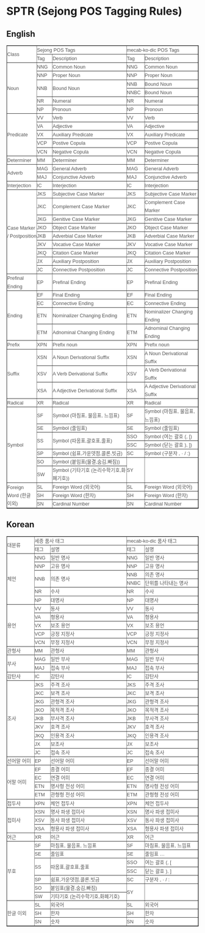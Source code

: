 # SPTR (Sejong POS Tagging Rules)

## English

<table border="1" cellpadding="0" cellspacing="0" style="background-color: white; border-collapse: collapse; color: rgb(85, 85, 85); font-family: Helvetica, Verdana, 나눔고딕, NanumGothic, &quot;맑은 고딕&quot;, &quot;Malgun Gothic&quot;, Gothic, 고딕, AppleGothic, sans-serif; font-size: 12.8px; line-height: 21.12px; margin: 0px; padding: 0px;"><tr height="17" style="height: 12.75pt; margin: 0px; padding: 0px;"><td class="xl67" height="34" rowspan="2" width="78" style="height: 25.5pt; margin: 0px; padding: 0px; width: 59pt;">Class</td><td class="xl67" colspan="2" width="263" style="border-left-style: none; margin: 0px; padding: 0px; width: 198pt;">Sejong POS Tags</td><td class="xl67" colspan="2" width="202" style="border-left-style: none; margin: 0px; padding: 0px; width: 152pt;">mecab-ko-dic POS Tags</td></tr><tr height="17" style="height: 12.75pt; margin: 0px; padding: 0px;"><td class="xl67" height="17" width="42" style="border-left-style: none; border-top-style: none; margin: 0px; padding: 0px; width: 32pt;">Tag</td><td class="xl67" width="221" style="border-left-style: none; border-top-style: none; margin: 0px; padding: 0px; width: 166pt;">Description</td><td class="xl67" width="48" style="border-left-style: none; border-top-style: none; margin: 0px; padding: 0px; width: 36pt;">Tag</td><td class="xl67" width="154" style="border-left-style: none; border-top-style: none; margin: 0px; padding: 0px; width: 116pt;">Description</td></tr><tr height="17" style="height: 12.75pt; margin: 0px; padding: 0px;"><td class="xl67" height="102" rowspan="6" width="78" style="border-top-style: none; margin: 0px; padding: 0px; width: 59pt;">Noun</td><td class="xl71" width="42" style="border-left-style: none; border-top-style: none; margin: 0px; padding: 0px; width: 32pt;">NNG</td><td class="xl65" width="221" style="border-left-style: none; border-top-style: none; margin: 0px; padding: 0px; width: 166pt;">Common Noun</td><td class="xl71" width="48" style="border-left-style: none; border-top-style: none; margin: 0px; padding: 0px; width: 36pt;">NNG</td><td class="xl65" width="154" style="border-left-style: none; border-top-style: none; margin: 0px; padding: 0px; width: 116pt;">Common Noun</td></tr><tr height="17" style="height: 12.75pt; margin: 0px; padding: 0px;"><td class="xl71" height="17" width="42" style="border-left-style: none; border-top-style: none; margin: 0px; padding: 0px; width: 32pt;">NNP</td><td class="xl65" width="221" style="border-left-style: none; border-top-style: none; margin: 0px; padding: 0px; width: 166pt;">Proper Noun</td><td class="xl71" width="48" style="border-left-style: none; border-top-style: none; margin: 0px; padding: 0px; width: 36pt;">NNP</td><td class="xl65" width="154" style="border-left-style: none; border-top-style: none; margin: 0px; padding: 0px; width: 116pt;">Proper Noun</td></tr><tr height="17" style="height: 12.75pt; margin: 0px; padding: 0px;"><td class="xl71" height="34" rowspan="2" width="42" style="border-top-style: none; margin: 0px; padding: 0px; width: 32pt;">NNB</td><td class="xl65" rowspan="2" width="221" style="border-top-style: none; margin: 0px; padding: 0px; width: 166pt;"><span style="" _foo="font6" _foo="margin: 0px; padding: 0px;">Bound</span><span style="" _foo="font0" _foo="margin: 0px; padding: 0px;">&nbsp;</span><span style="" _foo="font6" _foo="margin: 0px; padding: 0px;">Noun</span></td><td class="xl71" width="48" style="border-left-style: none; border-top-style: none; margin: 0px; padding: 0px; width: 36pt;">NNB</td><td class="xl65" width="154" style="border-left-style: none; border-top-style: none; margin: 0px; padding: 0px; width: 116pt;">Bound Noun</td></tr><tr height="17" style="height: 12.75pt; margin: 0px; padding: 0px;"><td class="xl71" height="17" width="48" style="border-left-style: none; border-top-style: none; margin: 0px; padding: 0px; width: 36pt;">NNBC</td><td class="xl65" width="154" style="border-left-style: none; border-top-style: none; margin: 0px; padding: 0px; width: 116pt;">Bound Noun</td></tr><tr height="17" style="height: 12.75pt; margin: 0px; padding: 0px;"><td class="xl71" height="17" width="42" style="border-left-style: none; border-top-style: none; margin: 0px; padding: 0px; width: 32pt;">NR</td><td class="xl65" width="221" style="border-left-style: none; border-top-style: none; margin: 0px; padding: 0px; width: 166pt;">Numeral</td><td class="xl71" width="48" style="border-left-style: none; border-top-style: none; margin: 0px; padding: 0px; width: 36pt;">NR</td><td class="xl65" width="154" style="border-left-style: none; border-top-style: none; margin: 0px; padding: 0px; width: 116pt;">Numeral</td></tr><tr height="17" style="height: 12.75pt; margin: 0px; padding: 0px;"><td class="xl71" height="17" width="42" style="border-left-style: none; border-top-style: none; margin: 0px; padding: 0px; width: 32pt;">NP</td><td class="xl65" width="221" style="border-left-style: none; border-top-style: none; margin: 0px; padding: 0px; width: 166pt;">Pronoun</td><td class="xl71" width="48" style="border-left-style: none; border-top-style: none; margin: 0px; padding: 0px; width: 36pt;">NP</td><td class="xl65" width="154" style="border-left-style: none; border-top-style: none; margin: 0px; padding: 0px; width: 116pt;">Pronoun</td></tr><tr height="17" style="height: 12.75pt; margin: 0px; padding: 0px;"><td class="xl67" height="85" rowspan="5" width="78" style="border-top-style: none; margin: 0px; padding: 0px; width: 59pt;">Predicate</td><td class="xl71" width="42" style="border-left-style: none; border-top-style: none; margin: 0px; padding: 0px; width: 32pt;">VV</td><td class="xl68" width="221" style="border-left-style: none; border-top-style: none; margin: 0px; padding: 0px; width: 166pt;">Verb</td><td class="xl71" width="48" style="border-left-style: none; border-top-style: none; margin: 0px; padding: 0px; width: 36pt;">VV</td><td class="xl68" width="154" style="border-left-style: none; border-top-style: none; margin: 0px; padding: 0px; width: 116pt;">Verb</td></tr><tr height="17" style="height: 12.75pt; margin: 0px; padding: 0px;"><td class="xl71" height="17" width="42" style="border-left-style: none; border-top-style: none; margin: 0px; padding: 0px; width: 32pt;">VA</td><td class="xl68" width="221" style="border-left-style: none; border-top-style: none; margin: 0px; padding: 0px; width: 166pt;">Adjective</td><td class="xl71" width="48" style="border-left-style: none; border-top-style: none; margin: 0px; padding: 0px; width: 36pt;">VA</td><td class="xl68" width="154" style="border-left-style: none; border-top-style: none; margin: 0px; padding: 0px; width: 116pt;">Adjective</td></tr><tr height="17" style="height: 12.75pt; margin: 0px; padding: 0px;"><td class="xl71" height="17" width="42" style="border-left-style: none; border-top-style: none; margin: 0px; padding: 0px; width: 32pt;">VX</td><td class="xl68" width="221" style="border-left-style: none; border-top-style: none; margin: 0px; padding: 0px; width: 166pt;">Auxiliary Predicate</td><td class="xl71" width="48" style="border-left-style: none; border-top-style: none; margin: 0px; padding: 0px; width: 36pt;">VX</td><td class="xl68" width="154" style="border-left-style: none; border-top-style: none; margin: 0px; padding: 0px; width: 116pt;">Auxiliary Predicate</td></tr><tr height="17" style="height: 12.75pt; margin: 0px; padding: 0px;"><td class="xl71" height="17" width="42" style="border-left-style: none; border-top-style: none; margin: 0px; padding: 0px; width: 32pt;">VCP</td><td class="xl68" width="221" style="border-left-style: none; border-top-style: none; margin: 0px; padding: 0px; width: 166pt;">Postive Copula</td><td class="xl71" width="48" style="border-left-style: none; border-top-style: none; margin: 0px; padding: 0px; width: 36pt;">VCP</td><td class="xl68" width="154" style="border-left-style: none; border-top-style: none; margin: 0px; padding: 0px; width: 116pt;">Postive Copula</td></tr><tr height="17" style="height: 12.75pt; margin: 0px; padding: 0px;"><td class="xl71" height="17" width="42" style="border-left-style: none; border-top-style: none; margin: 0px; padding: 0px; width: 32pt;">VCN</td><td class="xl68" width="221" style="border-left-style: none; border-top-style: none; margin: 0px; padding: 0px; width: 166pt;">Negative Copula</td><td class="xl71" width="48" style="border-left-style: none; border-top-style: none; margin: 0px; padding: 0px; width: 36pt;">VCN</td><td class="xl68" width="154" style="border-left-style: none; border-top-style: none; margin: 0px; padding: 0px; width: 116pt;">Negative Copula</td></tr><tr height="17" style="height: 12.75pt; margin: 0px; padding: 0px;"><td class="xl67" height="17" width="78" style="border-top-style: none; margin: 0px; padding: 0px; width: 59pt;">Determiner</td><td class="xl71" width="42" style="border-left-style: none; border-top-style: none; margin: 0px; padding: 0px; width: 32pt;">MM</td><td class="xl68" width="221" style="border-left-style: none; border-top-style: none; margin: 0px; padding: 0px; width: 166pt;">Determiner</td><td class="xl71" width="48" style="border-left-style: none; border-top-style: none; margin: 0px; padding: 0px; width: 36pt;">MM</td><td class="xl68" width="154" style="border-left-style: none; border-top-style: none; margin: 0px; padding: 0px; width: 116pt;">Determiner</td></tr><tr height="17" style="height: 12.75pt; margin: 0px; padding: 0px;"><td class="xl67" height="34" rowspan="2" width="78" style="border-top-style: none; margin: 0px; padding: 0px; width: 59pt;">Adverb</td><td class="xl71" width="42" style="border-left-style: none; border-top-style: none; margin: 0px; padding: 0px; width: 32pt;">MAG</td><td class="xl68" width="221" style="border-left-style: none; border-top-style: none; margin: 0px; padding: 0px; width: 166pt;">General Adverb</td><td class="xl71" width="48" style="border-left-style: none; border-top-style: none; margin: 0px; padding: 0px; width: 36pt;">MAG</td><td class="xl68" width="154" style="border-left-style: none; border-top-style: none; margin: 0px; padding: 0px; width: 116pt;">General Adverb</td></tr><tr height="17" style="height: 12.75pt; margin: 0px; padding: 0px;"><td class="xl71" height="17" width="42" style="border-left-style: none; border-top-style: none; margin: 0px; padding: 0px; width: 32pt;">MAJ</td><td class="xl68" width="221" style="border-left-style: none; border-top-style: none; margin: 0px; padding: 0px; width: 166pt;">Conjunctive Adverb</td><td class="xl71" width="48" style="border-left-style: none; border-top-style: none; margin: 0px; padding: 0px; width: 36pt;">MAJ</td><td class="xl68" width="154" style="border-left-style: none; border-top-style: none; margin: 0px; padding: 0px; width: 116pt;">Conjunctive Adverb</td></tr><tr height="17" style="height: 12.75pt; margin: 0px; padding: 0px;"><td class="xl67" height="17" width="78" style="border-top-style: none; margin: 0px; padding: 0px; width: 59pt;">Interjection</td><td class="xl71" width="42" style="border-left-style: none; border-top-style: none; margin: 0px; padding: 0px; width: 32pt;">IC</td><td class="xl68" width="221" style="border-left-style: none; border-top-style: none; margin: 0px; padding: 0px; width: 166pt;">Interjection</td><td class="xl71" width="48" style="border-left-style: none; border-top-style: none; margin: 0px; padding: 0px; width: 36pt;">IC</td><td class="xl68" width="154" style="border-left-style: none; border-top-style: none; margin: 0px; padding: 0px; width: 116pt;">Interjection</td></tr><tr height="17" style="height: 12.75pt; margin: 0px; padding: 0px;"><td class="xl67" height="153" rowspan="9" width="78" style="border-top-style: none; margin: 0px; padding: 0px; width: 59pt;">Case Marker / Postposition</td><td class="xl71" width="42" style="border-left-style: none; border-top-style: none; margin: 0px; padding: 0px; width: 32pt;">JKS</td><td class="xl68" width="221" style="border-left-style: none; border-top-style: none; margin: 0px; padding: 0px; width: 166pt;">Subjective Case Marker</td><td class="xl71" width="48" style="border-left-style: none; border-top-style: none; margin: 0px; padding: 0px; width: 36pt;">JKS</td><td class="xl68" width="154" style="border-left-style: none; border-top-style: none; margin: 0px; padding: 0px; width: 116pt;">Subjective Case Marker</td></tr><tr height="17" style="height: 12.75pt; margin: 0px; padding: 0px;"><td class="xl71" height="17" width="42" style="border-left-style: none; border-top-style: none; margin: 0px; padding: 0px; width: 32pt;">JKC</td><td class="xl68" width="221" style="border-left-style: none; border-top-style: none; margin: 0px; padding: 0px; width: 166pt;">Complement Case Marker</td><td class="xl71" width="48" style="border-left-style: none; border-top-style: none; margin: 0px; padding: 0px; width: 36pt;">JKC</td><td class="xl68" width="154" style="border-left-style: none; border-top-style: none; margin: 0px; padding: 0px; width: 116pt;">Complement Case Marker</td></tr><tr height="17" style="height: 12.75pt; margin: 0px; padding: 0px;"><td class="xl71" height="17" width="42" style="border-left-style: none; border-top-style: none; margin: 0px; padding: 0px; width: 32pt;">JKG</td><td class="xl68" width="221" style="border-left-style: none; border-top-style: none; margin: 0px; padding: 0px; width: 166pt;">Genitive Case Marker</td><td class="xl71" width="48" style="border-left-style: none; border-top-style: none; margin: 0px; padding: 0px; width: 36pt;">JKG</td><td class="xl68" width="154" style="border-left-style: none; border-top-style: none; margin: 0px; padding: 0px; width: 116pt;">Genitive Case Marker</td></tr><tr height="17" style="height: 12.75pt; margin: 0px; padding: 0px;"><td class="xl71" height="17" width="42" style="border-left-style: none; border-top-style: none; margin: 0px; padding: 0px; width: 32pt;">JKO</td><td class="xl68" width="221" style="border-left-style: none; border-top-style: none; margin: 0px; padding: 0px; width: 166pt;">Object Case Marker</td><td class="xl71" width="48" style="border-left-style: none; border-top-style: none; margin: 0px; padding: 0px; width: 36pt;">JKO</td><td class="xl68" width="154" style="border-left-style: none; border-top-style: none; margin: 0px; padding: 0px; width: 116pt;">Object Case Marker</td></tr><tr height="17" style="height: 12.75pt; margin: 0px; padding: 0px;"><td class="xl71" height="17" width="42" style="border-left-style: none; border-top-style: none; margin: 0px; padding: 0px; width: 32pt;">JKB</td><td class="xl68" width="221" style="border-left-style: none; border-top-style: none; margin: 0px; padding: 0px; width: 166pt;">Adverbial Case Marker</td><td class="xl71" width="48" style="border-left-style: none; border-top-style: none; margin: 0px; padding: 0px; width: 36pt;">JKB</td><td class="xl68" width="154" style="border-left-style: none; border-top-style: none; margin: 0px; padding: 0px; width: 116pt;">Adverbial Case Marker</td></tr><tr height="17" style="height: 12.75pt; margin: 0px; padding: 0px;"><td class="xl71" height="17" width="42" style="border-left-style: none; border-top-style: none; margin: 0px; padding: 0px; width: 32pt;">JKV</td><td class="xl68" width="221" style="border-left-style: none; border-top-style: none; margin: 0px; padding: 0px; width: 166pt;">Vocative Case Marker</td><td class="xl71" width="48" style="border-left-style: none; border-top-style: none; margin: 0px; padding: 0px; width: 36pt;">JKV</td><td class="xl68" width="154" style="border-left-style: none; border-top-style: none; margin: 0px; padding: 0px; width: 116pt;">Vocative Case Marker</td></tr><tr height="17" style="height: 12.75pt; margin: 0px; padding: 0px;"><td class="xl71" height="17" width="42" style="border-left-style: none; border-top-style: none; margin: 0px; padding: 0px; width: 32pt;">JKQ</td><td class="xl68" width="221" style="border-left-style: none; border-top-style: none; margin: 0px; padding: 0px; width: 166pt;">Citation Case Marker</td><td class="xl71" width="48" style="border-left-style: none; border-top-style: none; margin: 0px; padding: 0px; width: 36pt;">JKQ</td><td class="xl68" width="154" style="border-left-style: none; border-top-style: none; margin: 0px; padding: 0px; width: 116pt;">Citation Case Marker</td></tr><tr height="17" style="height: 12.75pt; margin: 0px; padding: 0px;"><td class="xl71" height="17" width="42" style="border-left-style: none; border-top-style: none; margin: 0px; padding: 0px; width: 32pt;">JX</td><td class="xl68" width="221" style="border-left-style: none; border-top-style: none; margin: 0px; padding: 0px; width: 166pt;">Auxiliary Postposition</td><td class="xl71" width="48" style="border-left-style: none; border-top-style: none; margin: 0px; padding: 0px; width: 36pt;">JX</td><td class="xl68" width="154" style="border-left-style: none; border-top-style: none; margin: 0px; padding: 0px; width: 116pt;">Auxiliary Postposition</td></tr><tr height="17" style="height: 12.75pt; margin: 0px; padding: 0px;"><td class="xl71" height="17" width="42" style="border-left-style: none; border-top-style: none; margin: 0px; padding: 0px; width: 32pt;">JC</td><td class="xl68" width="221" style="border-left-style: none; border-top-style: none; margin: 0px; padding: 0px; width: 166pt;">Connective Postposition</td><td class="xl71" width="48" style="border-left-style: none; border-top-style: none; margin: 0px; padding: 0px; width: 36pt;">JC</td><td class="xl68" width="154" style="border-left-style: none; border-top-style: none; margin: 0px; padding: 0px; width: 116pt;">Connective Postposition</td></tr><tr height="17" style="height: 12.75pt; margin: 0px; padding: 0px;"><td class="xl66" height="17" width="78" style="border-top-style: none; margin: 0px; padding: 0px; width: 59pt;">Prefinal Ending</td><td class="xl71" width="42" style="border-left-style: none; border-top-style: none; margin: 0px; padding: 0px; width: 32pt;">EP</td><td class="xl68" width="221" style="border-left-style: none; border-top-style: none; margin: 0px; padding: 0px; width: 166pt;">Prefinal Ending</td><td class="xl71" width="48" style="border-left-style: none; border-top-style: none; margin: 0px; padding: 0px; width: 36pt;">EP</td><td class="xl68" width="154" style="border-left-style: none; border-top-style: none; margin: 0px; padding: 0px; width: 116pt;">Prefinal Ending</td></tr><tr height="17" style="height: 12.75pt; margin: 0px; padding: 0px;"><td class="xl69" height="68" rowspan="4" width="78" style="height: 51pt; margin: 0px; padding: 0px; width: 59pt;">Ending</td><td class="xl71" width="42" style="border-left-style: none; border-top-style: none; margin: 0px; padding: 0px; width: 32pt;">EF</td><td class="xl68" width="221" style="border-left-style: none; border-top-style: none; margin: 0px; padding: 0px; width: 166pt;">Final Ending</td><td class="xl71" width="48" style="border-left-style: none; border-top-style: none; margin: 0px; padding: 0px; width: 36pt;">EF</td><td class="xl68" width="154" style="border-left-style: none; border-top-style: none; margin: 0px; padding: 0px; width: 116pt;">Final Ending</td></tr><tr height="17" style="height: 12.75pt; margin: 0px; padding: 0px;"><td class="xl71" height="17" width="42" style="border-left-style: none; border-top-style: none; margin: 0px; padding: 0px; width: 32pt;">EC</td><td class="xl68" width="221" style="border-left-style: none; border-top-style: none; margin: 0px; padding: 0px; width: 166pt;">Connective Ending</td><td class="xl71" width="48" style="border-left-style: none; border-top-style: none; margin: 0px; padding: 0px; width: 36pt;">EC</td><td class="xl68" width="154" style="border-left-style: none; border-top-style: none; margin: 0px; padding: 0px; width: 116pt;">Connective Ending</td></tr><tr height="17" style="height: 12.75pt; margin: 0px; padding: 0px;"><td class="xl71" height="17" width="42" style="border-left-style: none; border-top-style: none; margin: 0px; padding: 0px; width: 32pt;">ETN</td><td class="xl68" width="221" style="border-left-style: none; border-top-style: none; margin: 0px; padding: 0px; width: 166pt;">Nominalizer Changing Ending</td><td class="xl71" width="48" style="border-left-style: none; border-top-style: none; margin: 0px; padding: 0px; width: 36pt;">ETN</td><td class="xl68" width="154" style="border-left-style: none; border-top-style: none; margin: 0px; padding: 0px; width: 116pt;">Nominalizer Changing Ending</td></tr><tr height="17" style="height: 12.75pt; margin: 0px; padding: 0px;"><td class="xl71" height="17" width="42" style="border-left-style: none; border-top-style: none; margin: 0px; padding: 0px; width: 32pt;">ETM</td><td class="xl68" width="221" style="border-left-style: none; border-top-style: none; margin: 0px; padding: 0px; width: 166pt;">Adnominal Changing Ending</td><td class="xl71" width="48" style="border-left-style: none; border-top-style: none; margin: 0px; padding: 0px; width: 36pt;">ETM</td><td class="xl68" width="154" style="border-left-style: none; border-top-style: none; margin: 0px; padding: 0px; width: 116pt;">Adnominal Changing Ending</td></tr><tr height="17" style="height: 12.75pt; margin: 0px; padding: 0px;"><td class="xl67" height="17" width="78" style="border-top-style: none; margin: 0px; padding: 0px; width: 59pt;">Prefix</td><td class="xl71" width="42" style="border-left-style: none; border-top-style: none; margin: 0px; padding: 0px; width: 32pt;">XPN</td><td class="xl68" width="221" style="border-left-style: none; border-top-style: none; margin: 0px; padding: 0px; width: 166pt;">Prefix noun</td><td class="xl71" width="48" style="border-left-style: none; border-top-style: none; margin: 0px; padding: 0px; width: 36pt;">XPN</td><td class="xl68" width="154" style="border-left-style: none; border-top-style: none; margin: 0px; padding: 0px; width: 116pt;">Prefix noun</td></tr><tr height="17" style="height: 12.75pt; margin: 0px; padding: 0px;"><td class="xl67" height="51" rowspan="3" width="78" style="border-top-style: none; margin: 0px; padding: 0px; width: 59pt;">Suffix</td><td class="xl71" width="42" style="border-left-style: none; border-top-style: none; margin: 0px; padding: 0px; width: 32pt;">XSN</td><td class="xl68" width="221" style="border-left-style: none; border-top-style: none; margin: 0px; padding: 0px; width: 166pt;">A Noun Derivational Suffix</td><td class="xl71" width="48" style="border-left-style: none; border-top-style: none; margin: 0px; padding: 0px; width: 36pt;">XSN</td><td class="xl68" width="154" style="border-left-style: none; border-top-style: none; margin: 0px; padding: 0px; width: 116pt;">A Noun Derivational Suffix</td></tr><tr height="17" style="height: 12.75pt; margin: 0px; padding: 0px;"><td class="xl71" height="17" width="42" style="border-left-style: none; border-top-style: none; margin: 0px; padding: 0px; width: 32pt;">XSV</td><td class="xl68" width="221" style="border-left-style: none; border-top-style: none; margin: 0px; padding: 0px; width: 166pt;">A Verb Derivational Suffix</td><td class="xl71" width="48" style="border-left-style: none; border-top-style: none; margin: 0px; padding: 0px; width: 36pt;">XSV</td><td class="xl68" width="154" style="border-left-style: none; border-top-style: none; margin: 0px; padding: 0px; width: 116pt;">A Verb Derivational Suffix</td></tr><tr height="17" style="height: 12.75pt; margin: 0px; padding: 0px;"><td class="xl71" height="17" width="42" style="border-left-style: none; border-top-style: none; margin: 0px; padding: 0px; width: 32pt;">XSA</td><td class="xl68" width="221" style="border-left-style: none; border-top-style: none; margin: 0px; padding: 0px; width: 166pt;">A Adjective Derivational Suffix</td><td class="xl71" width="48" style="border-left-style: none; border-top-style: none; margin: 0px; padding: 0px; width: 36pt;">XSA</td><td class="xl68" width="154" style="border-left-style: none; border-top-style: none; margin: 0px; padding: 0px; width: 116pt;">A Adjective Derivational Suffix</td></tr><tr height="17" style="height: 12.75pt; margin: 0px; padding: 0px;"><td class="xl67" height="17" width="78" style="border-top-style: none; margin: 0px; padding: 0px; width: 59pt;">Radical</td><td class="xl71" width="42" style="border-left-style: none; border-top-style: none; margin: 0px; padding: 0px; width: 32pt;">XR</td><td class="xl68" width="221" style="border-left-style: none; border-top-style: none; margin: 0px; padding: 0px; width: 166pt;">Radical</td><td class="xl71" width="48" style="border-left-style: none; border-top-style: none; margin: 0px; padding: 0px; width: 36pt;">XR</td><td class="xl68" width="154" style="border-left-style: none; border-top-style: none; margin: 0px; padding: 0px; width: 116pt;">Radical</td></tr><tr height="17" style="height: 12.75pt; margin: 0px; padding: 0px;"><td class="xl67" height="119" rowspan="7" width="78" style="border-top-style: none; margin: 0px; padding: 0px; width: 59pt;">Symbol</td><td class="xl71" width="42" style="border-left-style: none; border-top-style: none; margin: 0px; padding: 0px; width: 32pt;">SF</td><td class="xl65" width="221" style="border-left-style: none; border-top-style: none; margin: 0px; padding: 0px; width: 166pt;">Symbol (마침표, 물음표, 느낌표)</td><td class="xl71" width="48" style="border-left-style: none; border-top-style: none; margin: 0px; padding: 0px; width: 36pt;">SF</td><td class="xl65" width="154" style="border-left-style: none; border-top-style: none; margin: 0px; padding: 0px; width: 116pt;">Symbol (마침표, 물음표, 느낌표)</td></tr><tr height="17" style="height: 12.75pt; margin: 0px; padding: 0px;"><td class="xl71" height="17" width="42" style="border-left-style: none; border-top-style: none; margin: 0px; padding: 0px; width: 32pt;">SE</td><td class="xl68" width="221" style="border-left-style: none; border-top-style: none; margin: 0px; padding: 0px; width: 166pt;">Symbol (줄임표)</td><td class="xl71" width="48" style="border-left-style: none; border-top-style: none; margin: 0px; padding: 0px; width: 36pt;">SE</td><td class="xl68" width="154" style="border-left-style: none; border-top-style: none; margin: 0px; padding: 0px; width: 116pt;">Symbol (줄임표)</td></tr><tr height="17" style="height: 12.75pt; margin: 0px; padding: 0px;"><td class="xl71" height="34" rowspan="2" width="42" style="border-top-style: none; margin: 0px; padding: 0px; width: 32pt;">SS</td><td class="xl68" rowspan="2" width="221" style="border-top-style: none; margin: 0px; padding: 0px; width: 166pt;">Symbol (따옴표,괄호표,줄표)</td><td class="xl71" width="48" style="border-left-style: none; border-top-style: none; margin: 0px; padding: 0px; width: 36pt;">SSO</td><td class="xl68" width="154" style="border-left-style: none; border-top-style: none; margin: 0px; padding: 0px; width: 116pt;">Symbol (여는 괄호 (, [)</td></tr><tr height="17" style="height: 12.75pt; margin: 0px; padding: 0px;"><td class="xl73" height="17" width="48" style="border-left-style: none; border-top-style: none; margin: 0px; padding: 0px; width: 36pt;">SSC</td><td class="xl68" width="154" style="border-left-style: none; border-top-style: none; margin: 0px; padding: 0px; width: 116pt;">Symbol (닫는 괄호 ), ])</td></tr><tr height="17" style="height: 12.75pt; margin: 0px; padding: 0px;"><td class="xl71" height="17" width="42" style="border-left-style: none; border-top-style: none; margin: 0px; padding: 0px; width: 32pt;">SP</td><td class="xl68" width="221" style="border-left-style: none; border-top-style: none; margin: 0px; padding: 0px; width: 166pt;">Symbol (쉼표,가운뎃점,콜론,빗금)</td><td class="xl71" width="48" style="border-left-style: none; border-top-style: none; margin: 0px; padding: 0px; width: 36pt;">SC</td><td class="xl65" width="154" style="border-left-style: none; border-top-style: none; margin: 0px; padding: 0px; width: 116pt;">Symbol (구분자 , · / :)</td></tr><tr height="17" style="height: 12.75pt; margin: 0px; padding: 0px;"><td class="xl71" height="17" width="42" style="border-left-style: none; border-top-style: none; margin: 0px; padding: 0px; width: 32pt;">SO</td><td class="xl68" width="221" style="border-left-style: none; border-top-style: none; margin: 0px; padding: 0px; width: 166pt;">Symbol (붙임표(물결,숨김,빠짐))</td><td class="xl71" rowspan="2" width="48" style="border-top-style: none; margin: 0px; padding: 0px; width: 36pt;">SY</td><td class="xl65" rowspan="2" width="154" style="border-top-style: none; margin: 0px; padding: 0px; width: 116pt;">　</td></tr><tr height="17" style="height: 12.75pt; margin: 0px; padding: 0px;"><td class="xl71" height="17" width="42" style="border-left-style: none; border-top-style: none; margin: 0px; padding: 0px; width: 32pt;">SW</td><td class="xl68" width="221" style="border-left-style: none; border-top-style: none; margin: 0px; padding: 0px; width: 166pt;">Symbol (기타기호 (논리수학기호,화폐기호))</td></tr><tr height="17" style="height: 12.75pt; margin: 0px; padding: 0px;"><td class="xl67" height="51" rowspan="3" width="78" style="border-top-style: none; margin: 0px; padding: 0px; width: 59pt;">Foreign Word (한글 이외)</td><td class="xl71" width="42" style="border-left-style: none; border-top-style: none; margin: 0px; padding: 0px; width: 32pt;">SL</td><td class="xl65" width="221" style="border-left-style: none; border-top-style: none; margin: 0px; padding: 0px; width: 166pt;">Foreign Word (외국어)</td><td class="xl71" width="48" style="border-left-style: none; border-top-style: none; margin: 0px; padding: 0px; width: 36pt;">SL</td><td class="xl65" width="154" style="border-left-style: none; border-top-style: none; margin: 0px; padding: 0px; width: 116pt;">Foreign Word (외국어)</td></tr><tr height="17" style="height: 12.75pt; margin: 0px; padding: 0px;"><td class="xl71" height="17" width="42" style="border-left-style: none; border-top-style: none; margin: 0px; padding: 0px; width: 32pt;">SH</td><td class="xl65" width="221" style="border-left-style: none; border-top-style: none; margin: 0px; padding: 0px; width: 166pt;">Foreign Word (한자)</td><td class="xl71" width="48" style="border-left-style: none; border-top-style: none; margin: 0px; padding: 0px; width: 36pt;">SH</td><td class="xl65" width="154" style="border-left-style: none; border-top-style: none; margin: 0px; padding: 0px; width: 116pt;">Foreign Word (한자)</td></tr><tr height="17" style="height: 12.75pt; margin: 0px; padding: 0px;"><td class="xl71" height="17" width="42" style="border-left-style: none; border-top-style: none; margin: 0px; padding: 0px; width: 32pt;">SN</td><td class="xl65" width="221" style="border-left-style: none; border-top-style: none; margin: 0px; padding: 0px; width: 166pt;">Cardinal Number</td><td class="xl71" width="48" style="border-left-style: none; border-top-style: none; margin: 0px; padding: 0px; width: 36pt;">SN</td><td class="xl65" width="154" style="border-left-style: none; border-top-style: none; margin: 0px; padding: 0px; width: 116pt;">Cardinal Number</td></tr></table>

## Korean
<table border="1" cellpadding="0" cellspacing="0" style="background-color: white; border-collapse: collapse; color: rgb(85, 85, 85); font-family: Helvetica, Verdana, 나눔고딕, NanumGothic, &quot;맑은 고딕&quot;, &quot;Malgun Gothic&quot;, Gothic, 고딕, AppleGothic, sans-serif; font-size: 12.8px; line-height: 21.12px; margin: 0px; padding: 0px;"><tr height="17" style="height: 12.75pt; margin: 0px; padding: 0px;"><td class="xl67" height="34" rowspan="2" width="78" style="height: 25.5pt; margin: 0px; padding: 0px; width: 59pt;">대분류</td><td class="xl67" colspan="2" width="263" style="border-left-style: none; margin: 0px; padding: 0px; width: 198pt;">세종 품사 태그</td><td class="xl67" colspan="2" width="202" style="border-left-style: none; margin: 0px; padding: 0px; width: 152pt;">mecab-ko-dic 품사 태그</td></tr><tr height="17" style="height: 12.75pt; margin: 0px; padding: 0px;"><td class="xl67" height="17" width="42" style="border-left-style: none; border-top-style: none; margin: 0px; padding: 0px; width: 32pt;">태그</td><td class="xl67" width="221" style="border-left-style: none; border-top-style: none; margin: 0px; padding: 0px; width: 166pt;">설명</td><td class="xl67" width="48" style="border-left-style: none; border-top-style: none; margin: 0px; padding: 0px; width: 36pt;">태그</td><td class="xl67" width="154" style="border-left-style: none; border-top-style: none; margin: 0px; padding: 0px; width: 116pt;">설명</td></tr><tr height="17" style="height: 12.75pt; margin: 0px; padding: 0px;"><td class="xl67" height="102" rowspan="6" width="78" style="border-top-style: none; margin: 0px; padding: 0px; width: 59pt;">체언</td><td class="xl71" width="42" style="border-left-style: none; border-top-style: none; margin: 0px; padding: 0px; width: 32pt;">NNG</td><td class="xl65" width="221" style="border-left-style: none; border-top-style: none; margin: 0px; padding: 0px; width: 166pt;">일반 명사</td><td class="xl71" width="48" style="border-left-style: none; border-top-style: none; margin: 0px; padding: 0px; width: 36pt;">NNG</td><td class="xl65" width="154" style="border-left-style: none; border-top-style: none; margin: 0px; padding: 0px; width: 116pt;">일반 명사</td></tr><tr height="17" style="height: 12.75pt; margin: 0px; padding: 0px;"><td class="xl71" height="17" width="42" style="border-left-style: none; border-top-style: none; margin: 0px; padding: 0px; width: 32pt;">NNP</td><td class="xl65" width="221" style="border-left-style: none; border-top-style: none; margin: 0px; padding: 0px; width: 166pt;">고유 명사</td><td class="xl71" width="48" style="border-left-style: none; border-top-style: none; margin: 0px; padding: 0px; width: 36pt;">NNP</td><td class="xl65" width="154" style="border-left-style: none; border-top-style: none; margin: 0px; padding: 0px; width: 116pt;">고유 명사</td></tr><tr height="17" style="height: 12.75pt; margin: 0px; padding: 0px;"><td class="xl71" height="34" rowspan="2" width="42" style="border-top-style: none; margin: 0px; padding: 0px; width: 32pt;">NNB</td><td class="xl65" rowspan="2" width="221" style="border-top-style: none; margin: 0px; padding: 0px; width: 166pt;"><span style="" _foo="font6" _foo="margin: 0px; padding: 0px;">의존</span><span style="" _foo="font0" _foo="margin: 0px; padding: 0px;">&nbsp;</span><span style="" _foo="font6" _foo="margin: 0px; padding: 0px;">명사</span></td><td class="xl71" width="48" style="border-left-style: none; border-top-style: none; margin: 0px; padding: 0px; width: 36pt;">NNB</td><td class="xl65" width="154" style="border-left-style: none; border-top-style: none; margin: 0px; padding: 0px; width: 116pt;">의존 명사</td></tr><tr height="17" style="height: 12.75pt; margin: 0px; padding: 0px;"><td class="xl71" height="17" width="48" style="border-left-style: none; border-top-style: none; margin: 0px; padding: 0px; width: 36pt;">NNBC</td><td class="xl65" width="154" style="border-left-style: none; border-top-style: none; margin: 0px; padding: 0px; width: 116pt;">단위를 나타내는 명사</td></tr><tr height="17" style="height: 12.75pt; margin: 0px; padding: 0px;"><td class="xl71" height="17" width="42" style="border-left-style: none; border-top-style: none; margin: 0px; padding: 0px; width: 32pt;">NR</td><td class="xl65" width="221" style="border-left-style: none; border-top-style: none; margin: 0px; padding: 0px; width: 166pt;">수사</td><td class="xl71" width="48" style="border-left-style: none; border-top-style: none; margin: 0px; padding: 0px; width: 36pt;">NR</td><td class="xl65" width="154" style="border-left-style: none; border-top-style: none; margin: 0px; padding: 0px; width: 116pt;">수사</td></tr><tr height="17" style="height: 12.75pt; margin: 0px; padding: 0px;"><td class="xl71" height="17" width="42" style="border-left-style: none; border-top-style: none; margin: 0px; padding: 0px; width: 32pt;">NP</td><td class="xl65" width="221" style="border-left-style: none; border-top-style: none; margin: 0px; padding: 0px; width: 166pt;">대명사</td><td class="xl71" width="48" style="border-left-style: none; border-top-style: none; margin: 0px; padding: 0px; width: 36pt;">NP</td><td class="xl65" width="154" style="border-left-style: none; border-top-style: none; margin: 0px; padding: 0px; width: 116pt;">대명사</td></tr><tr height="17" style="height: 12.75pt; margin: 0px; padding: 0px;"><td class="xl67" height="85" rowspan="5" width="78" style="border-top-style: none; margin: 0px; padding: 0px; width: 59pt;">용언</td><td class="xl71" width="42" style="border-left-style: none; border-top-style: none; margin: 0px; padding: 0px; width: 32pt;">VV</td><td class="xl68" width="221" style="border-left-style: none; border-top-style: none; margin: 0px; padding: 0px; width: 166pt;">동사</td><td class="xl71" width="48" style="border-left-style: none; border-top-style: none; margin: 0px; padding: 0px; width: 36pt;">VV</td><td class="xl68" width="154" style="border-left-style: none; border-top-style: none; margin: 0px; padding: 0px; width: 116pt;">동사</td></tr><tr height="17" style="height: 12.75pt; margin: 0px; padding: 0px;"><td class="xl71" height="17" width="42" style="border-left-style: none; border-top-style: none; margin: 0px; padding: 0px; width: 32pt;">VA</td><td class="xl68" width="221" style="border-left-style: none; border-top-style: none; margin: 0px; padding: 0px; width: 166pt;">형용사</td><td class="xl71" width="48" style="border-left-style: none; border-top-style: none; margin: 0px; padding: 0px; width: 36pt;">VA</td><td class="xl68" width="154" style="border-left-style: none; border-top-style: none; margin: 0px; padding: 0px; width: 116pt;">형용사</td></tr><tr height="17" style="height: 12.75pt; margin: 0px; padding: 0px;"><td class="xl71" height="17" width="42" style="border-left-style: none; border-top-style: none; margin: 0px; padding: 0px; width: 32pt;">VX</td><td class="xl68" width="221" style="border-left-style: none; border-top-style: none; margin: 0px; padding: 0px; width: 166pt;">보조 용언</td><td class="xl71" width="48" style="border-left-style: none; border-top-style: none; margin: 0px; padding: 0px; width: 36pt;">VX</td><td class="xl68" width="154" style="border-left-style: none; border-top-style: none; margin: 0px; padding: 0px; width: 116pt;">보조 용언</td></tr><tr height="17" style="height: 12.75pt; margin: 0px; padding: 0px;"><td class="xl71" height="17" width="42" style="border-left-style: none; border-top-style: none; margin: 0px; padding: 0px; width: 32pt;">VCP</td><td class="xl68" width="221" style="border-left-style: none; border-top-style: none; margin: 0px; padding: 0px; width: 166pt;">긍정 지정사</td><td class="xl71" width="48" style="border-left-style: none; border-top-style: none; margin: 0px; padding: 0px; width: 36pt;">VCP</td><td class="xl68" width="154" style="border-left-style: none; border-top-style: none; margin: 0px; padding: 0px; width: 116pt;">긍정 지정사</td></tr><tr height="17" style="height: 12.75pt; margin: 0px; padding: 0px;"><td class="xl71" height="17" width="42" style="border-left-style: none; border-top-style: none; margin: 0px; padding: 0px; width: 32pt;">VCN</td><td class="xl68" width="221" style="border-left-style: none; border-top-style: none; margin: 0px; padding: 0px; width: 166pt;">부정 지정사</td><td class="xl71" width="48" style="border-left-style: none; border-top-style: none; margin: 0px; padding: 0px; width: 36pt;">VCN</td><td class="xl68" width="154" style="border-left-style: none; border-top-style: none; margin: 0px; padding: 0px; width: 116pt;">부정 지정사</td></tr><tr height="17" style="height: 12.75pt; margin: 0px; padding: 0px;"><td class="xl67" height="17" width="78" style="border-top-style: none; margin: 0px; padding: 0px; width: 59pt;">관형사</td><td class="xl71" width="42" style="border-left-style: none; border-top-style: none; margin: 0px; padding: 0px; width: 32pt;">MM</td><td class="xl68" width="221" style="border-left-style: none; border-top-style: none; margin: 0px; padding: 0px; width: 166pt;">관형사</td><td class="xl71" width="48" style="border-left-style: none; border-top-style: none; margin: 0px; padding: 0px; width: 36pt;">MM</td><td class="xl68" width="154" style="border-left-style: none; border-top-style: none; margin: 0px; padding: 0px; width: 116pt;">관형사</td></tr><tr height="17" style="height: 12.75pt; margin: 0px; padding: 0px;"><td class="xl67" height="34" rowspan="2" width="78" style="border-top-style: none; margin: 0px; padding: 0px; width: 59pt;">부사</td><td class="xl71" width="42" style="border-left-style: none; border-top-style: none; margin: 0px; padding: 0px; width: 32pt;">MAG</td><td class="xl68" width="221" style="border-left-style: none; border-top-style: none; margin: 0px; padding: 0px; width: 166pt;">일반 부사</td><td class="xl71" width="48" style="border-left-style: none; border-top-style: none; margin: 0px; padding: 0px; width: 36pt;">MAG</td><td class="xl68" width="154" style="border-left-style: none; border-top-style: none; margin: 0px; padding: 0px; width: 116pt;">일반 부사</td></tr><tr height="17" style="height: 12.75pt; margin: 0px; padding: 0px;"><td class="xl71" height="17" width="42" style="border-left-style: none; border-top-style: none; margin: 0px; padding: 0px; width: 32pt;">MAJ</td><td class="xl68" width="221" style="border-left-style: none; border-top-style: none; margin: 0px; padding: 0px; width: 166pt;">접속 부사</td><td class="xl71" width="48" style="border-left-style: none; border-top-style: none; margin: 0px; padding: 0px; width: 36pt;">MAJ</td><td class="xl68" width="154" style="border-left-style: none; border-top-style: none; margin: 0px; padding: 0px; width: 116pt;">접속 부사</td></tr><tr height="17" style="height: 12.75pt; margin: 0px; padding: 0px;"><td class="xl67" height="17" width="78" style="border-top-style: none; margin: 0px; padding: 0px; width: 59pt;">감탄사</td><td class="xl71" width="42" style="border-left-style: none; border-top-style: none; margin: 0px; padding: 0px; width: 32pt;">IC</td><td class="xl68" width="221" style="border-left-style: none; border-top-style: none; margin: 0px; padding: 0px; width: 166pt;">감탄사</td><td class="xl71" width="48" style="border-left-style: none; border-top-style: none; margin: 0px; padding: 0px; width: 36pt;">IC</td><td class="xl68" width="154" style="border-left-style: none; border-top-style: none; margin: 0px; padding: 0px; width: 116pt;">감탄사</td></tr><tr height="17" style="height: 12.75pt; margin: 0px; padding: 0px;"><td class="xl67" height="153" rowspan="9" width="78" style="border-top-style: none; margin: 0px; padding: 0px; width: 59pt;">조사</td><td class="xl71" width="42" style="border-left-style: none; border-top-style: none; margin: 0px; padding: 0px; width: 32pt;">JKS</td><td class="xl68" width="221" style="border-left-style: none; border-top-style: none; margin: 0px; padding: 0px; width: 166pt;">주격 조사</td><td class="xl71" width="48" style="border-left-style: none; border-top-style: none; margin: 0px; padding: 0px; width: 36pt;">JKS</td><td class="xl68" width="154" style="border-left-style: none; border-top-style: none; margin: 0px; padding: 0px; width: 116pt;">주격 조사</td></tr><tr height="17" style="height: 12.75pt; margin: 0px; padding: 0px;"><td class="xl71" height="17" width="42" style="border-left-style: none; border-top-style: none; margin: 0px; padding: 0px; width: 32pt;">JKC</td><td class="xl68" width="221" style="border-left-style: none; border-top-style: none; margin: 0px; padding: 0px; width: 166pt;">보격 조사</td><td class="xl71" width="48" style="border-left-style: none; border-top-style: none; margin: 0px; padding: 0px; width: 36pt;">JKC</td><td class="xl68" width="154" style="border-left-style: none; border-top-style: none; margin: 0px; padding: 0px; width: 116pt;">보격 조사</td></tr><tr height="17" style="height: 12.75pt; margin: 0px; padding: 0px;"><td class="xl71" height="17" width="42" style="border-left-style: none; border-top-style: none; margin: 0px; padding: 0px; width: 32pt;">JKG</td><td class="xl68" width="221" style="border-left-style: none; border-top-style: none; margin: 0px; padding: 0px; width: 166pt;">관형격 조사</td><td class="xl71" width="48" style="border-left-style: none; border-top-style: none; margin: 0px; padding: 0px; width: 36pt;">JKG</td><td class="xl68" width="154" style="border-left-style: none; border-top-style: none; margin: 0px; padding: 0px; width: 116pt;">관형격 조사</td></tr><tr height="17" style="height: 12.75pt; margin: 0px; padding: 0px;"><td class="xl71" height="17" width="42" style="border-left-style: none; border-top-style: none; margin: 0px; padding: 0px; width: 32pt;">JKO</td><td class="xl68" width="221" style="border-left-style: none; border-top-style: none; margin: 0px; padding: 0px; width: 166pt;">목적격 조사</td><td class="xl71" width="48" style="border-left-style: none; border-top-style: none; margin: 0px; padding: 0px; width: 36pt;">JKO</td><td class="xl68" width="154" style="border-left-style: none; border-top-style: none; margin: 0px; padding: 0px; width: 116pt;">목적격 조사</td></tr><tr height="17" style="height: 12.75pt; margin: 0px; padding: 0px;"><td class="xl71" height="17" width="42" style="border-left-style: none; border-top-style: none; margin: 0px; padding: 0px; width: 32pt;">JKB</td><td class="xl68" width="221" style="border-left-style: none; border-top-style: none; margin: 0px; padding: 0px; width: 166pt;">부사격 조사</td><td class="xl71" width="48" style="border-left-style: none; border-top-style: none; margin: 0px; padding: 0px; width: 36pt;">JKB</td><td class="xl68" width="154" style="border-left-style: none; border-top-style: none; margin: 0px; padding: 0px; width: 116pt;">부사격 조사</td></tr><tr height="17" style="height: 12.75pt; margin: 0px; padding: 0px;"><td class="xl71" height="17" width="42" style="border-left-style: none; border-top-style: none; margin: 0px; padding: 0px; width: 32pt;">JKV</td><td class="xl68" width="221" style="border-left-style: none; border-top-style: none; margin: 0px; padding: 0px; width: 166pt;">호격 조사</td><td class="xl71" width="48" style="border-left-style: none; border-top-style: none; margin: 0px; padding: 0px; width: 36pt;">JKV</td><td class="xl68" width="154" style="border-left-style: none; border-top-style: none; margin: 0px; padding: 0px; width: 116pt;">호격 조사</td></tr><tr height="17" style="height: 12.75pt; margin: 0px; padding: 0px;"><td class="xl71" height="17" width="42" style="border-left-style: none; border-top-style: none; margin: 0px; padding: 0px; width: 32pt;">JKQ</td><td class="xl68" width="221" style="border-left-style: none; border-top-style: none; margin: 0px; padding: 0px; width: 166pt;">인용격 조사</td><td class="xl71" width="48" style="border-left-style: none; border-top-style: none; margin: 0px; padding: 0px; width: 36pt;">JKQ</td><td class="xl68" width="154" style="border-left-style: none; border-top-style: none; margin: 0px; padding: 0px; width: 116pt;">인용격 조사</td></tr><tr height="17" style="height: 12.75pt; margin: 0px; padding: 0px;"><td class="xl71" height="17" width="42" style="border-left-style: none; border-top-style: none; margin: 0px; padding: 0px; width: 32pt;">JX</td><td class="xl68" width="221" style="border-left-style: none; border-top-style: none; margin: 0px; padding: 0px; width: 166pt;">보조사</td><td class="xl71" width="48" style="border-left-style: none; border-top-style: none; margin: 0px; padding: 0px; width: 36pt;">JX</td><td class="xl68" width="154" style="border-left-style: none; border-top-style: none; margin: 0px; padding: 0px; width: 116pt;">보조사</td></tr><tr height="17" style="height: 12.75pt; margin: 0px; padding: 0px;"><td class="xl71" height="17" width="42" style="border-left-style: none; border-top-style: none; margin: 0px; padding: 0px; width: 32pt;">JC</td><td class="xl68" width="221" style="border-left-style: none; border-top-style: none; margin: 0px; padding: 0px; width: 166pt;">접속 조사</td><td class="xl71" width="48" style="border-left-style: none; border-top-style: none; margin: 0px; padding: 0px; width: 36pt;">JC</td><td class="xl68" width="154" style="border-left-style: none; border-top-style: none; margin: 0px; padding: 0px; width: 116pt;">접속 조사</td></tr><tr height="17" style="height: 12.75pt; margin: 0px; padding: 0px;"><td class="xl66" height="17" width="78" style="border-top-style: none; margin: 0px; padding: 0px; width: 59pt;">선어말 어미</td><td class="xl71" width="42" style="border-left-style: none; border-top-style: none; margin: 0px; padding: 0px; width: 32pt;">EP</td><td class="xl68" width="221" style="border-left-style: none; border-top-style: none; margin: 0px; padding: 0px; width: 166pt;">선어말 어미</td><td class="xl71" width="48" style="border-left-style: none; border-top-style: none; margin: 0px; padding: 0px; width: 36pt;">EP</td><td class="xl68" width="154" style="border-left-style: none; border-top-style: none; margin: 0px; padding: 0px; width: 116pt;">선어말 어미</td></tr><tr height="17" style="height: 12.75pt; margin: 0px; padding: 0px;"><td class="xl69" height="68" rowspan="4" width="78" style="height: 51pt; margin: 0px; padding: 0px; width: 59pt;">어말 어미</td><td class="xl71" width="42" style="border-left-style: none; border-top-style: none; margin: 0px; padding: 0px; width: 32pt;">EF</td><td class="xl68" width="221" style="border-left-style: none; border-top-style: none; margin: 0px; padding: 0px; width: 166pt;">종결 어미</td><td class="xl71" width="48" style="border-left-style: none; border-top-style: none; margin: 0px; padding: 0px; width: 36pt;">EF</td><td class="xl68" width="154" style="border-left-style: none; border-top-style: none; margin: 0px; padding: 0px; width: 116pt;">종결 어미</td></tr><tr height="17" style="height: 12.75pt; margin: 0px; padding: 0px;"><td class="xl71" height="17" width="42" style="border-left-style: none; border-top-style: none; margin: 0px; padding: 0px; width: 32pt;">EC</td><td class="xl68" width="221" style="border-left-style: none; border-top-style: none; margin: 0px; padding: 0px; width: 166pt;">연결 어미</td><td class="xl71" width="48" style="border-left-style: none; border-top-style: none; margin: 0px; padding: 0px; width: 36pt;">EC</td><td class="xl68" width="154" style="border-left-style: none; border-top-style: none; margin: 0px; padding: 0px; width: 116pt;">연결 어미</td></tr><tr height="17" style="height: 12.75pt; margin: 0px; padding: 0px;"><td class="xl71" height="17" width="42" style="border-left-style: none; border-top-style: none; margin: 0px; padding: 0px; width: 32pt;">ETN</td><td class="xl68" width="221" style="border-left-style: none; border-top-style: none; margin: 0px; padding: 0px; width: 166pt;">명사형 전성 어미</td><td class="xl71" width="48" style="border-left-style: none; border-top-style: none; margin: 0px; padding: 0px; width: 36pt;">ETN</td><td class="xl68" width="154" style="border-left-style: none; border-top-style: none; margin: 0px; padding: 0px; width: 116pt;">명사형 전성 어미</td></tr><tr height="17" style="height: 12.75pt; margin: 0px; padding: 0px;"><td class="xl71" height="17" width="42" style="border-left-style: none; border-top-style: none; margin: 0px; padding: 0px; width: 32pt;">ETM</td><td class="xl68" width="221" style="border-left-style: none; border-top-style: none; margin: 0px; padding: 0px; width: 166pt;">관형형 전성 어미</td><td class="xl71" width="48" style="border-left-style: none; border-top-style: none; margin: 0px; padding: 0px; width: 36pt;">ETM</td><td class="xl68" width="154" style="border-left-style: none; border-top-style: none; margin: 0px; padding: 0px; width: 116pt;">관형형 전성 어미</td></tr><tr height="17" style="height: 12.75pt; margin: 0px; padding: 0px;"><td class="xl67" height="17" width="78" style="border-top-style: none; margin: 0px; padding: 0px; width: 59pt;">접두사</td><td class="xl71" width="42" style="border-left-style: none; border-top-style: none; margin: 0px; padding: 0px; width: 32pt;">XPN</td><td class="xl68" width="221" style="border-left-style: none; border-top-style: none; margin: 0px; padding: 0px; width: 166pt;">체언 접두사</td><td class="xl71" width="48" style="border-left-style: none; border-top-style: none; margin: 0px; padding: 0px; width: 36pt;">XPN</td><td class="xl68" width="154" style="border-left-style: none; border-top-style: none; margin: 0px; padding: 0px; width: 116pt;">체언 접두사</td></tr><tr height="17" style="height: 12.75pt; margin: 0px; padding: 0px;"><td class="xl67" height="51" rowspan="3" width="78" style="border-top-style: none; margin: 0px; padding: 0px; width: 59pt;">접미사</td><td class="xl71" width="42" style="border-left-style: none; border-top-style: none; margin: 0px; padding: 0px; width: 32pt;">XSN</td><td class="xl68" width="221" style="border-left-style: none; border-top-style: none; margin: 0px; padding: 0px; width: 166pt;">명사 파생 접미사</td><td class="xl71" width="48" style="border-left-style: none; border-top-style: none; margin: 0px; padding: 0px; width: 36pt;">XSN</td><td class="xl68" width="154" style="border-left-style: none; border-top-style: none; margin: 0px; padding: 0px; width: 116pt;">명사 파생 접미사</td></tr><tr height="17" style="height: 12.75pt; margin: 0px; padding: 0px;"><td class="xl71" height="17" width="42" style="border-left-style: none; border-top-style: none; margin: 0px; padding: 0px; width: 32pt;">XSV</td><td class="xl68" width="221" style="border-left-style: none; border-top-style: none; margin: 0px; padding: 0px; width: 166pt;">동사 파생 접미사</td><td class="xl71" width="48" style="border-left-style: none; border-top-style: none; margin: 0px; padding: 0px; width: 36pt;">XSV</td><td class="xl68" width="154" style="border-left-style: none; border-top-style: none; margin: 0px; padding: 0px; width: 116pt;">동사 파생 접미사</td></tr><tr height="17" style="height: 12.75pt; margin: 0px; padding: 0px;"><td class="xl71" height="17" width="42" style="border-left-style: none; border-top-style: none; margin: 0px; padding: 0px; width: 32pt;">XSA</td><td class="xl68" width="221" style="border-left-style: none; border-top-style: none; margin: 0px; padding: 0px; width: 166pt;">형용사 파생 접미사</td><td class="xl71" width="48" style="border-left-style: none; border-top-style: none; margin: 0px; padding: 0px; width: 36pt;">XSA</td><td class="xl68" width="154" style="border-left-style: none; border-top-style: none; margin: 0px; padding: 0px; width: 116pt;">형용사 파생 접미사</td></tr><tr height="17" style="height: 12.75pt; margin: 0px; padding: 0px;"><td class="xl67" height="17" width="78" style="border-top-style: none; margin: 0px; padding: 0px; width: 59pt;">어근</td><td class="xl71" width="42" style="border-left-style: none; border-top-style: none; margin: 0px; padding: 0px; width: 32pt;">XR</td><td class="xl68" width="221" style="border-left-style: none; border-top-style: none; margin: 0px; padding: 0px; width: 166pt;">어근</td><td class="xl71" width="48" style="border-left-style: none; border-top-style: none; margin: 0px; padding: 0px; width: 36pt;">XR</td><td class="xl68" width="154" style="border-left-style: none; border-top-style: none; margin: 0px; padding: 0px; width: 116pt;">어근</td></tr><tr height="17" style="height: 12.75pt; margin: 0px; padding: 0px;"><td class="xl67" height="119" rowspan="7" width="78" style="border-top-style: none; margin: 0px; padding: 0px; width: 59pt;">부호</td><td class="xl71" width="42" style="border-left-style: none; border-top-style: none; margin: 0px; padding: 0px; width: 32pt;">SF</td><td class="xl65" width="221" style="border-left-style: none; border-top-style: none; margin: 0px; padding: 0px; width: 166pt;">마침표, 물음표, 느낌표</td><td class="xl71" width="48" style="border-left-style: none; border-top-style: none; margin: 0px; padding: 0px; width: 36pt;">SF</td><td class="xl65" width="154" style="border-left-style: none; border-top-style: none; margin: 0px; padding: 0px; width: 116pt;">마침표, 물음표, 느낌표</td></tr><tr height="17" style="height: 12.75pt; margin: 0px; padding: 0px;"><td class="xl71" height="17" width="42" style="border-left-style: none; border-top-style: none; margin: 0px; padding: 0px; width: 32pt;">SE</td><td class="xl68" width="221" style="border-left-style: none; border-top-style: none; margin: 0px; padding: 0px; width: 166pt;">줄임표</td><td class="xl71" width="48" style="border-left-style: none; border-top-style: none; margin: 0px; padding: 0px; width: 36pt;">SE</td><td class="xl68" width="154" style="border-left-style: none; border-top-style: none; margin: 0px; padding: 0px; width: 116pt;">줄임표 …</td></tr><tr height="17" style="height: 12.75pt; margin: 0px; padding: 0px;"><td class="xl71" height="34" rowspan="2" width="42" style="border-top-style: none; margin: 0px; padding: 0px; width: 32pt;">SS</td><td class="xl68" rowspan="2" width="221" style="border-top-style: none; margin: 0px; padding: 0px; width: 166pt;">따옴표,괄호표,줄표</td><td class="xl71" width="48" style="border-left-style: none; border-top-style: none; margin: 0px; padding: 0px; width: 36pt;">SSO</td><td class="xl68" width="154" style="border-left-style: none; border-top-style: none; margin: 0px; padding: 0px; width: 116pt;">여는 괄호 (, [</td></tr><tr height="17" style="height: 12.75pt; margin: 0px; padding: 0px;"><td class="xl73" height="17" width="48" style="border-left-style: none; border-top-style: none; margin: 0px; padding: 0px; width: 36pt;">SSC</td><td class="xl68" width="154" style="border-left-style: none; border-top-style: none; margin: 0px; padding: 0px; width: 116pt;">닫는 괄호 ), ]</td></tr><tr height="17" style="height: 12.75pt; margin: 0px; padding: 0px;"><td class="xl71" height="17" width="42" style="border-left-style: none; border-top-style: none; margin: 0px; padding: 0px; width: 32pt;">SP</td><td class="xl68" width="221" style="border-left-style: none; border-top-style: none; margin: 0px; padding: 0px; width: 166pt;">쉼표,가운뎃점,콜론,빗금</td><td class="xl71" width="48" style="border-left-style: none; border-top-style: none; margin: 0px; padding: 0px; width: 36pt;">SC</td><td class="xl65" width="154" style="border-left-style: none; border-top-style: none; margin: 0px; padding: 0px; width: 116pt;">구분자 , · / :</td></tr><tr height="17" style="height: 12.75pt; margin: 0px; padding: 0px;"><td class="xl71" height="17" width="42" style="border-left-style: none; border-top-style: none; margin: 0px; padding: 0px; width: 32pt;">SO</td><td class="xl68" width="221" style="border-left-style: none; border-top-style: none; margin: 0px; padding: 0px; width: 166pt;">붙임표(물결,숨김,빠짐)</td><td class="xl71" rowspan="2" width="48" style="border-top-style: none; margin: 0px; padding: 0px; width: 36pt;">SY</td><td class="xl65" rowspan="2" width="154" style="border-top-style: none; margin: 0px; padding: 0px; width: 116pt;">　</td></tr><tr height="17" style="height: 12.75pt; margin: 0px; padding: 0px;"><td class="xl71" height="17" width="42" style="border-left-style: none; border-top-style: none; margin: 0px; padding: 0px; width: 32pt;">SW</td><td class="xl68" width="221" style="border-left-style: none; border-top-style: none; margin: 0px; padding: 0px; width: 166pt;">기타기호 (논리수학기호,화폐기호)</td></tr><tr height="17" style="height: 12.75pt; margin: 0px; padding: 0px;"><td class="xl67" height="51" rowspan="3" width="78" style="border-top-style: none; margin: 0px; padding: 0px; width: 59pt;">한글 이외</td><td class="xl71" width="42" style="border-left-style: none; border-top-style: none; margin: 0px; padding: 0px; width: 32pt;">SL</td><td class="xl65" width="221" style="border-left-style: none; border-top-style: none; margin: 0px; padding: 0px; width: 166pt;">외국어</td><td class="xl71" width="48" style="border-left-style: none; border-top-style: none; margin: 0px; padding: 0px; width: 36pt;">SL</td><td class="xl65" width="154" style="border-left-style: none; border-top-style: none; margin: 0px; padding: 0px; width: 116pt;">외국어</td></tr><tr height="17" style="height: 12.75pt; margin: 0px; padding: 0px;"><td class="xl71" height="17" width="42" style="border-left-style: none; border-top-style: none; margin: 0px; padding: 0px; width: 32pt;">SH</td><td class="xl65" width="221" style="border-left-style: none; border-top-style: none; margin: 0px; padding: 0px; width: 166pt;">한자</td><td class="xl71" width="48" style="border-left-style: none; border-top-style: none; margin: 0px; padding: 0px; width: 36pt;">SH</td><td class="xl65" width="154" style="border-left-style: none; border-top-style: none; margin: 0px; padding: 0px; width: 116pt;">한자</td></tr><tr height="17" style="height: 12.75pt; margin: 0px; padding: 0px;"><td class="xl71" height="17" width="42" style="border-left-style: none; border-top-style: none; margin: 0px; padding: 0px; width: 32pt;">SN</td><td class="xl65" width="221" style="border-left-style: none; border-top-style: none; margin: 0px; padding: 0px; width: 166pt;">숫자</td><td class="xl71" width="48" style="border-left-style: none; border-top-style: none; margin: 0px; padding: 0px; width: 36pt;">SN</td><td class="xl65" width="154" style="border-left-style: none; border-top-style: none; margin: 0px; padding: 0px; width: 116pt;">숫자</td></tr></table>
